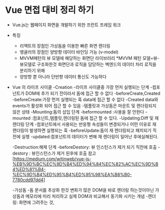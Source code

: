 # Vue 면접 대비 정리 하기

- Vue.js는 웹페이지 화면을 개발하기 위한 프런트 프레임 워크
- 특징
    - 리액트의 장점인 가상돔을 이용한 빠른 화면 렌더링 
    - 엥귤러의 장점인 양방향 데이터 바인딩 가능 (v-model)
    - MVVM패턴의 뷰 모델에 해당하는 화면단 라이브러리 *MVVM 패턴 모델=뷰-뷰모델로 구조화한것 화면단과 로직을 담당하는 벡엔드의 데이터 차리 로직을 분리하기 위해
    - 양방향 뿐 아니라 단반향 데이터 통신도 가능하다
    
- Vue 의 라이프 사이클
    -Creation
        -라이프 사이클중 가장 먼저 실행되는 단계
        -컴포넌트가 DOM에 추가 되기 전이라서 돔에 접근 할 수 없다
        -beforeCreate,Created
        -beforeCreate:가장 먼저 실행되는 훅 data에 접근 할 수 없다
        -Created data와events가 활성화 되어 접근 할 수 있음
        -템플릿과 가상돔은 마운트 및 렌더링되지 않은 상태
    -Mounting:돔의 삽입 단계
        -beformounted :사용을 잘 안한다
        -mounted :컴포넌트,템플릿,렌더링된 돔에 접근 할 수 있다.
    -Updating:Diff 및 재 렌더링 단계
        -컴포넌트에서 사용되는 반응형 속성들이 변경되거나 어떤 이유로 재 랜더링이 발생하면 실행되는 훅
        -beforeUpdate:돔이 재 렌더링되고 패치되기 직전에 실행
        -updated:컴포넌트의 데이터가 변해 재 렌더링이 일어난 후에실해된다.

    -Destruction:해제 단계
        -beforeDestory: 뷰 인스턴스가 제거 되기 직전에 호출
        -destory : 뷰인스턴스가 제거 된후에 호출
    참고[https://medium.com/witinweb/vue-js-%EB%9D%BC%EC%9D%B4%ED%94%84%EC%82%AC%EC%9D%B4%ED%81%B4-%EC%9D%B4%ED%95%B4%ED%95%98%EA%B8%B0-7780cdd97dd4]

    -가상돔
        -돔 문서를 추상화 한것 변화가 많은 DOM을 바로 렌더링 하는것이아닌 가상돔과 메모리에 미리 처리하고 실제 DOM과 비교해서 동기화 시키는 개념
    -렌더링: 화면에 그려주는 것,
    


